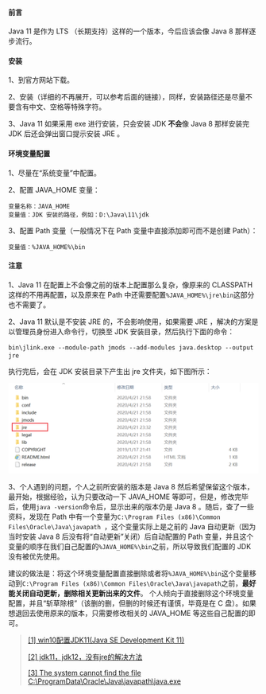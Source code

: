 #### 前言

Java 11 是作为 LTS （长期支持）这样的一个版本，今后应该会像 Java 8 那样逐步流行。

#### 安装

1、到官方网站下载。

2、安装（详细的不再展开，可以参考后面的链接），同样，安装路径还是尽量不要含有中文、空格等特殊字符。

3、Java 11 如果采用 exe 进行安装，只会安装 JDK **不会**像 Java 8 那样安装完 JDK 后还会弹出窗口提示安装 JRE 。

#### 环境变量配置

1、尽量在“系统变量”中配置。

2、配置 JAVA_HOME 变量：

```
变量名称：JAVA_HOME
变量值：JDK 安装的路径，例如：D:\Java\11\jdk
```

3、配置 Path 变量（一般情况下在 Path 变量中直接添加即可而不是创建 Path）：

```
变量值：%JAVA_HOME%\bin
```

#### 注意

1、Java 11 在配置上不会像之前的版本上配置那么复杂，像原来的 CLASSPATH 这样的不用再配置，以及原来在 Path 中还需要配置`%JAVA_HOME%\jre\bin`这部分也不需要了。

2、Java 11 默认是不安装 JRE 的，不会影响使用，如果需要 JRE ，解决的方案是以管理员身份进入命令行，切换至 JDK 安装目录，然后执行下面的命令：

```shell
bin\jlink.exe --module-path jmods --add-modules java.desktop --output jre 
```

执行完后，会在 JDK 安装目录下产生出 jre 文件夹，如下图所示：

![71c327da-df99-412f-86f7-e415adb5f0ee](image/71c327da-df99-412f-86f7-e415adb5f0ee.png)

3、个人遇到的问题，个人之前所安装的版本是 Java 8 然后希望保留这个版本，最开始，根据经验，认为只要改动一下 JAVA_HOME 等即可，但是，修改完毕后，使用`java -version`命令后，显示出来的版本仍是 Java 8 。随后，查了一些资料，发现在 Path 中有一个变量为`C:\Program Files (x86)\Common Files\Oracle\Java\javapath
`，这个变量实际上是之前的 Java 自动更新（因为当时安装 Java 8 后没有将“自动更新”关闭）后自动配置的 Path 变量，并且这个变量的顺序在我们自己配置的`%JAVA_HOME%\bin`之前，所以导致我们配置的 JDK 没有被优先使用。

建议的做法是：将这个环境变量配置直接删除或者将`%JAVA_HOME%\bin`这个变量移动到`C:\Program Files (x86)\Common Files\Oracle\Java\javapath`之前，**最好能关闭自动更新，删除相关更新出来的文件**。
个人倾向于直接删除这个环境变量配置，并且“斩草除根”（该删的删，但删的时候还有谨慎，毕竟是在 C 盘）。如果想退回去使用原来的版本，只需要修改相关的 JAVA_HOME 等这些自己配置的即可。



> [[1] win10配置JDK11(Java SE Development Kit 11)](https://blog.csdn.net/qq_40922859/article/details/88078862)
> 
>[[2] jdk11，jdk12，没有jre的解决方法](https://blog.csdn.net/jlq_diligence/article/details/88884945)
> 
>[[3] The system cannot find the file C:\ProgramData\Oracle\Java\javapath\java.exe](https://stackoverflow.com/questions/26864662/the-system-cannot-find-the-file-c-programdata-oracle-java-javapath-java-exe)
